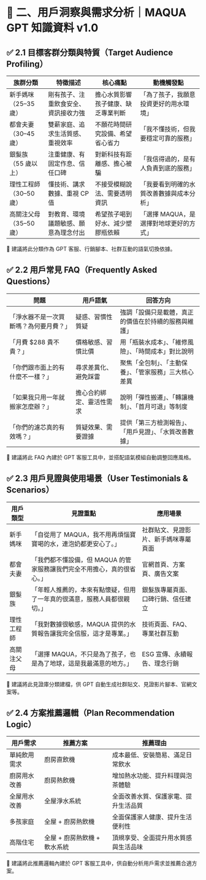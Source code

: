 # 🔷 二、用戶洞察與需求分析｜MAQUA GPT 知識資料 v1.0

## ✅ 2.1 目標客群分類與特質（Target Audience Profiling）

|族群分類|特徵描述|核心痛點|動機觸發點|
|---|---|---|---|
|新手媽咪（25–35 歲）|剛有孩子、注重飲食安全、資訊接收力強|擔心水質影響孩子健康、缺乏專業判斷|「為了孩子，我願意投資更好的用水環境」|
|都會夫妻（30–45 歲）|雙薪家庭、追求生活質感、重視效率|不願花時間研究設備、希望省心省力|「我不懂技術，但我要穩定可靠的服務」|
|銀髮族（55 歲以上）|注重健康、有固定作息、信任口碑|對新科技有距離感、擔心被騙|「我信得過的，是有人負責到底的服務」|
|理性工程師（30–50 歲）|懂技術、講求數據、重視 CP 值|不接受模糊說法、需要透明資訊|「我要看到明確的水質改善數據與成本分析」|
|高關注父母（35–50 歲）|對教育、環境議題敏感、願意為理念付出|希望孩子喝到好水、減少塑膠瓶依賴|「選擇 MAQUA，是選擇對地球更好的方式」|

📌 建議將此分類作為 GPT 客服、行銷腳本、社群互動的語氣切換依據。

## ✅ 2.2 用戶常見 FAQ（Frequently Asked Questions）

|問題|用戶語氣|回答方向|
|---|---|---|
|「淨水器不是一次買斷嗎？為何要月費？」|疑惑、習慣性質疑|強調「設備只是載體，真正的價值在於持續的服務與維護」|
|「月費 $288 貴不貴？」|價格敏感、習慣比價|用「瓶裝水成本」、「維修風險」、「時間成本」對比說明|
|「你們跟市面上的有什麼不一樣？」|尋求差異化、避免踩雷|聚焦「全包制」、「主動保養」、「管家服務」三大核心差異|
|「如果我只用一年就搬家怎麼辦？」|擔心合約綁定、靈活性需求|說明「彈性搬遷」、「轉讓機制」、「首月可退」等制度|
|「你們的濾芯真的有效嗎？」|質疑效果、需要證據|提供「第三方檢測報告」、「用戶見證」、「水質改善數據」|

📌 建議將此 FAQ 內建於 GPT 客服工具中，並搭配語氣模組自動調整回應風格。

## ✅ 2.3 用戶見證與使用場景（User Testimonials & Scenarios）

|用戶類型|見證重點|應用場景|
|---|---|---|
|新手媽咪|「自從用了 MAQUA，我不用再煩惱寶寶喝的水，連泡奶都更安心了。」|社群貼文、見證影片、新手媽咪專屬頁面|
|都會夫妻|「我們都不懂設備，但 MAQUA 的管家服務讓我們完全不用擔心，真的很省心。」|官網首頁、方案頁、廣告文案|
|銀髮族|「年輕人推薦的，本來有點懷疑，但用了一年真的很滿意，服務人員都很親切。」|銀髮族專屬頁面、口碑行銷、信任建立|
|理性工程師|「我對數據很敏感，MAQUA 提供的水質報告讓我完全信服，這才是專業。」|技術頁面、FAQ、專業社群互動|
|高關注父母|「選擇 MAQUA，不只是為了孩子，也是為了地球，這是我最滿意的地方。」|ESG 宣傳、永續報告、理念行銷|

📌 建議將此見證庫分類建檔，供 GPT 自動生成社群貼文、見證影片腳本、官網文案等。

## ✅ 2.4 方案推薦邏輯（Plan Recommendation Logic）

|用戶需求|推薦方案|推薦理由|
|---|---|---|
|單純飲用需求|廚房直飲機|成本最低、安裝簡易、滿足日常飲水|
|廚房用水改善|廚房熱飲機|增加熱水功能、提升料理與泡茶體驗|
|全屋用水改善|全屋淨水系統|全面改善水質、保護家電、提升生活品質|
|多孩家庭|全屋 + 廚房熱飲機|全面保護家人健康、提升生活便利性|
|高階住宅|全屋 + 廚房熱飲機 + 軟水系統|頂規享受、全面提升用水質感與生活品味|

📌 建議將此推薦邏輯內建於 GPT 客服工具中，供自動分析用戶需求並推薦合適方案。